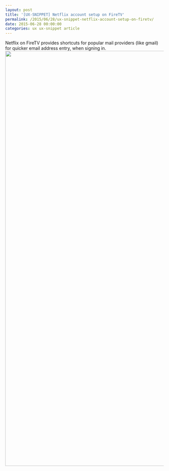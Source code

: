 ```yaml
---
layout: post
title: '[UX-SNIPPET] Netflix account setup on FireTV'
permalink: /2015/06/28/ux-snippet-netflix-account-setup-on-firetv/
date: 2015-06-28 00:00:00
categories: ux ux-snippet article
---
```


Netflix on FireTV provides shortcuts for popular mail providers (like gmail) for quicker email address entry, when signing in.
<img
src="https://image.jimcdn.com/app/cms/image/transf/dimension=990x10000:format=jpg/path/se42d1516dcb4082b/image/id36ff461d7f1c09a/version/1435484463/image.jpg"
width="900"
height="1320"
/>
